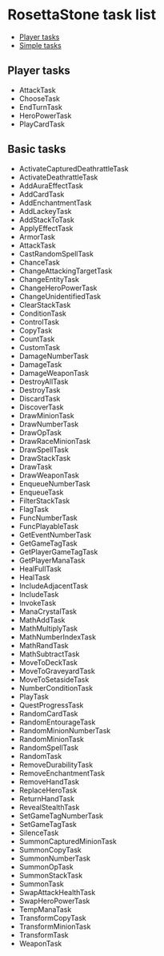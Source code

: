 # RosettaStone task list

- [Player tasks](#player-tasks)
- [Simple tasks](#simple-tasks)

## Player tasks

* AttackTask
* ChooseTask
* EndTurnTask
* HeroPowerTask
* PlayCardTask

## Basic tasks

* ActivateCapturedDeathrattleTask
* ActivateDeathrattleTask
* AddAuraEffectTask
* AddCardTask
* AddEnchantmentTask
* AddLackeyTask
* AddStackToTask
* ApplyEffectTask
* ArmorTask
* AttackTask
* CastRandomSpellTask
* ChanceTask
* ChangeAttackingTargetTask
* ChangeEntityTask
* ChangeHeroPowerTask
* ChangeUnidentifiedTask
* ClearStackTask
* ConditionTask
* ControlTask
* CopyTask
* CountTask
* CustomTask
* DamageNumberTask
* DamageTask
* DamageWeaponTask
* DestroyAllTask
* DestroyTask
* DiscardTask
* DiscoverTask
* DrawMinionTask
* DrawNumberTask
* DrawOpTask
* DrawRaceMinionTask
* DrawSpellTask
* DrawStackTask
* DrawTask
* DrawWeaponTask
* EnqueueNumberTask
* EnqueueTask
* FilterStackTask
* FlagTask
* FuncNumberTask
* FuncPlayableTask
* GetEventNumberTask
* GetGameTagTask
* GetPlayerGameTagTask
* GetPlayerManaTask
* HealFullTask
* HealTask
* IncludeAdjacentTask
* IncludeTask
* InvokeTask
* ManaCrystalTask
* MathAddTask
* MathMultiplyTask
* MathNumberIndexTask
* MathRandTask
* MathSubtractTask
* MoveToDeckTask
* MoveToGraveyardTask
* MoveToSetasideTask
* NumberConditionTask
* PlayTask
* QuestProgressTask
* RandomCardTask
* RandomEntourageTask
* RandomMinionNumberTask
* RandomMinionTask
* RandomSpellTask
* RandomTask
* RemoveDurabilityTask
* RemoveEnchantmentTask
* RemoveHandTask
* ReplaceHeroTask
* ReturnHandTask
* RevealStealthTask
* SetGameTagNumberTask
* SetGameTagTask
* SilenceTask
* SummonCapturedMinionTask
* SummonCopyTask
* SummonNumberTask
* SummonOpTask
* SummonStackTask
* SummonTask
* SwapAttackHealthTask
* SwapHeroPowerTask
* TempManaTask
* TransformCopyTask
* TransformMinionTask
* TransformTask
* WeaponTask